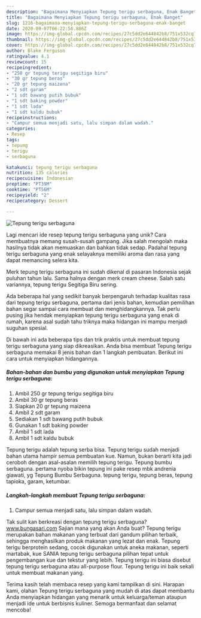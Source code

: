 ```yaml
---
description: "Bagaimana Menyiapkan Tepung terigu serbaguna, Enak Banget"
title: "Bagaimana Menyiapkan Tepung terigu serbaguna, Enak Banget"
slug: 1216-bagaimana-menyiapkan-tepung-terigu-serbaguna-enak-banget
date: 2020-09-07T06:22:58.886Z
image: https://img-global.cpcdn.com/recipes/27c5dd2e644842b8/751x532cq70/tepung-terigu-serbaguna-foto-resep-utama.jpg
thumbnail: https://img-global.cpcdn.com/recipes/27c5dd2e644842b8/751x532cq70/tepung-terigu-serbaguna-foto-resep-utama.jpg
cover: https://img-global.cpcdn.com/recipes/27c5dd2e644842b8/751x532cq70/tepung-terigu-serbaguna-foto-resep-utama.jpg
author: Blake Ferguson
ratingvalue: 4.1
reviewcount: 15
recipeingredient:
- "250 gr tepung terigu segitiga biru"
- "30 gr tepung beras"
- "20 gr tepung maizena"
- "2 sdt garam"
- "1 sdt bawang putih bubuk"
- "1 sdt baking powder"
- "1 sdt lada"
- "1 sdt kaldu bubuk"
recipeinstructions:
- "Campur semua menjadi satu, lalu simpan dalam wadah."
categories:
- Resep
tags:
- tepung
- terigu
- serbaguna

katakunci: tepung terigu serbaguna 
nutrition: 135 calories
recipecuisine: Indonesian
preptime: "PT39M"
cooktime: "PT56M"
recipeyield: "2"
recipecategory: Dessert

---
```



![Tepung terigu serbaguna](https://img-global.cpcdn.com/recipes/27c5dd2e644842b8/751x532cq70/tepung-terigu-serbaguna-foto-resep-utama.jpg)

Lagi mencari ide resep tepung terigu serbaguna yang unik? Cara membuatnya memang susah-susah gampang. Jika salah mengolah maka hasilnya tidak akan memuaskan dan bahkan tidak sedap. Padahal tepung terigu serbaguna yang enak selayaknya memiliki aroma dan rasa yang dapat memancing selera kita.

Merk tepung terigu serbaguna ini sudah dikenal di pasaran Indonesia sejak puluhan tahun lalu. Sama halnya dengan merk cream cheese. Salah satu variannya, tepung terigu Segitiga Biru sering.

Ada beberapa hal yang sedikit banyak berpengaruh terhadap kualitas rasa dari tepung terigu serbaguna, pertama dari jenis bahan, kemudian pemilihan bahan segar sampai cara membuat dan menghidangkannya. Tak perlu pusing jika hendak menyiapkan tepung terigu serbaguna yang enak di rumah, karena asal sudah tahu triknya maka hidangan ini mampu menjadi suguhan spesial.


Di bawah ini ada beberapa tips dan trik praktis untuk membuat tepung terigu serbaguna yang siap dikreasikan. Anda bisa membuat Tepung terigu serbaguna memakai 8 jenis bahan dan 1 langkah pembuatan. Berikut ini cara untuk menyiapkan hidangannya.

<!--inarticleads1-->

##### Bahan-bahan dan bumbu yang digunakan untuk menyiapkan Tepung terigu serbaguna:

1. Ambil 250 gr tepung terigu segitiga biru
1. Ambil 30 gr tepung beras
1. Siapkan 20 gr tepung maizena
1. Ambil 2 sdt garam
1. Sediakan 1 sdt bawang putih bubuk
1. Gunakan 1 sdt baking powder
1. Ambil 1 sdt lada
1. Ambil 1 sdt kaldu bubuk


Tepung terigu adalah tepung serba bisa. Tepung terigu sudah menjadi bahan utama hampir semua pembuatan kue. Namun, bukan berarti kita jadi ceroboh dengan asal-asalan memilih tepung terigu. Tepung bumbu serbaguna. pertama nyoba bikin tepung ini pake resep mbk andrenia giawati, yg Tepung Bumbu Serbaguna. tepung terigu, tepung beras, tepung tapioka, garam, ketumbar. 

<!--inarticleads2-->

##### Langkah-langkah membuat Tepung terigu serbaguna:

1. Campur semua menjadi satu, lalu simpan dalam wadah.


Tak sulit kan berkreasi dengan tepung terigu serbaguna? www.bungasari.com Sajian mana yang akan Anda buat? Tepung terigu merupakan bahan makanan yang terbuat dari gandum pilihan terbaik, sehingga menghasilkan produk makanan yang lezat dan enak. Tepung terigu berprotein sedang, cocok digunakan untuk aneka makanan, seperti martabak, kue SANIA tepung terigu serbaguna pilihan tepat untuk pengembangan kue dan tekstur yang lebih. Tepung terigu ini biasa disebut tepung terigu serbaguna atau all-purpose flour. Tepung terigu ini baik sekali untuk membuat makanan yang. 

Terima kasih telah membaca resep yang kami tampilkan di sini. Harapan kami, olahan Tepung terigu serbaguna yang mudah di atas dapat membantu Anda menyiapkan hidangan yang menarik untuk keluarga/teman ataupun menjadi ide untuk berbisnis kuliner. Semoga bermanfaat dan selamat mencoba!

